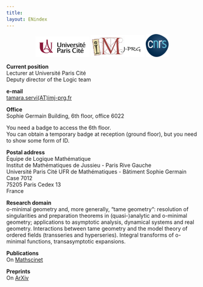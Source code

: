 ```yaml
---
title: 
layout: ENindex
---
```

<center>
<img src="/IMAGES/upc.png" width="28%" style="float:center">
<img src="/IMAGES/imj-prg.png" width="28%" style="float:center">
<img src="/IMAGES/cnrs.png" width="12%" style="float:center">
</center>

**Current position**  
Lecturer at Université Paris Cité  
Deputy director of the Logic team

**e-mail**  
<a href="mailto:tamara.servi(AT)imj-prg.fr">tamara.servi(AT)imj-prg.fr</a>

**Office**  
Sophie Germain Building, 6th floor, office 6022  

You need a badge to access the 6th floor.  
You can obtain a temporary badge at reception (ground floor), but you need to show some form of ID.

**Postal address**   
Équipe de Logique Mathématique  
Institut de Mathématiques de Jussieu - Paris Rive Gauche  
Université Paris Cité
UFR de Mathématiques - Bâtiment Sophie Germain  
Case 7012  
75205 Paris Cedex 13  
France

**Research domain**  
o-minimal geometry and, more generally, “tame geometry“: resolution of singularities and preparation theorems in (quasi-)analytic and o-minimal geometry; applications to asymptotic analysis, dynamical systems and real geometry. Interactions between tame geometry and the model theory of ordered fields (transseries and hyperseries). Integral transforms of o-minimal functions, transasymptotic expansions.

**Publications**  
On [Mathscinet](https://mathscinet-ams-org.ezproxy.math-info-paris.cnrs.fr/mathscinet/search/publications.html?pg1=INDI&s1=728736)

**Preprints**  
On [ArXiv](https://arxiv.org/find/math/1/au:+Servi_T/0/1/0/all/0/1)
